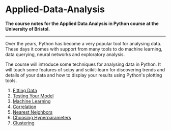 # Applied-Data-Analysis

__The course notes for the Applied Data Analysis in Python course at the University of Bristol.__

---

Over the years, Python has become a very popular tool for analysing data. These days it comes with support from many tools to do machine learning, data querying, neural networks and exploratory analysis.

The course will introduce some techniques for analysing data in Python. It will teach some features of scipy and scikit-learn for discovering trends and details of your data and how to display your results using Python's plotting tools.

1. [Fitting Data](https://nbviewer.org/github/bibliotekue/applied-data-analysis/blob/main/fitting_data.ipynb)
2. [Testing Your Model](https://nbviewer.org/github/bibliotekue/applied-data-analysis/blob/main/testing_model.ipynb)
3. [Machine Learning](https://nbviewer.org/github/bibliotekue/applied-data-analysis/blob/main/machine_learning.ipynb)
4. [Correlation](https://nbviewer.org/github/bibliotekue/applied-data-analysis/blob/main/correlation.ipynb)
5. [Nearest Neighbors](https://nbviewer.org/github/bibliotekue/applied-data-analysis/blob/main/nearest_neighbours.ipynb)
6. [Choosing Hyperparameters](https://nbviewer.org/github/bibliotekue/applied-data-analysis/blob/main/choosing_hyperparameters.ipynb)
7. [Clustering](https://nbviewer.org/github/bibliotekue/applied-data-analysis/blob/main/clustering.ipynb)
